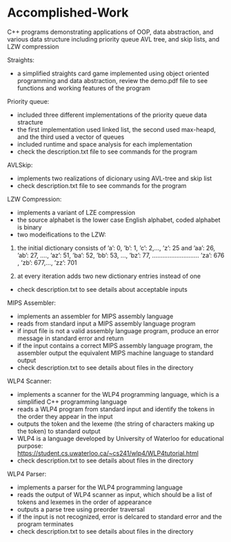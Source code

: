 # Accomplished-Work
C++ programs demonstrating applications of OOP, data abstraction, and various data structure including priority queue AVL tree, and skip lists, and LZW compression

Straights:
- a simplified straights card game implemented using object oriented programming and data abstraction, review the demo.pdf file to see functions and working features of the program

Priority queue:
- included three different implementations of the priority queue data stracture
- the first implementation used linked list, the second used max-heapd, and the third used a vector of queues
- included runtime and space analysis for each implementation
- check the description.txt file to see commands for the program

AVLSkip:
- implements two realizations of dicionary using AVL-tree and skip list
- check description.txt file to see commands for the program

LZW Compression:
- implements a variant of LZE compression
- the source alphabet is the lower case English alphabet, coded alphabet is binary
- two modeifications to the LZW:
1. the initial dictionary consists of ’a’: 0, ’b’: 1, ’c’: 2,..., ’z’: 25 and ’aa’: 26, ’ab’: 27, ...., ’az’: 51,
’ba’: 52, ’bb’: 53, ..., ’bz’: 77,
...........................
’za’: 676 , ’zb’: 677,..., ’zz’: 701

2. at every iteration adds two new dictionary entries instead of one

- check description.txt to see details about acceptable inputs

MIPS Assembler:
- implements an assembler for MIPS assembly language
- reads from standard input a MIPS assembly language program
- if input file is not a valid assembly language program, produce an error message in standard error and return
- if the input contains a correct MIPS assembly language program, the assembler output the equivalent MIPS machine    language to standard output
- check description.txt to see details about files in the directory

WLP4 Scanner:
- implements a scanner for the WLP4 programming language, which is a simplified C++ programming language
- reads a WLP4 program from standard input and identify the tokens in the order they appear in the input
- outputs the token and the lexeme (the string of characters making up the token) to standard output
- WLP4 is a language developed by University of Waterloo for educational purpose:
https://student.cs.uwaterloo.ca/~cs241/wlp4/WLP4tutorial.html
- check description.txt to see details about files in the directory

WLP4 Parser:
- implements a parser for the WLP4 programming language
- reads the output of WLP4 scanner as input, which should be a list of tokens and lexemes in the order of appearance
- outputs a parse tree using preorder traversal
- if the input is not recognized, error is delcared to standard error and the program terminates
- check description.txt to see details about files in the directory
